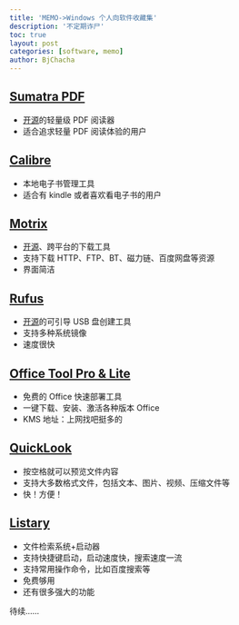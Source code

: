```yaml
---
title: 'MEMO->Windows 个人向软件收藏集'
description: '不定期诈尸'
toc: true
layout: post
categories: [software, memo]
author: BjChacha
---
```


## [Sumatra PDF](https://www.sumatrapdfreader.org/free-pdf-reader.html)

- [开源](https://github.com/sumatrapdfreader/sumatrapdf)的轻量级 PDF 阅读器
- 适合追求轻量 PDF 阅读体验的用户

## [Calibre](https://calibre-ebook.com/)

- 本地电子书管理工具
- 适合有 kindle 或者喜欢看电子书的用户

## [Motrix](https://motrix.app/)

- [开源](https://github.com/agalwood/Motrix)、跨平台的下载工具
- 支持下载 HTTP、FTP、BT、磁力链、百度网盘等资源
- 界面简洁

## [Rufus](https://rufus.ie/)

- [开源](https://github.com/pbatard/rufus)的可引导 USB 盘创建工具
- 支持多种系统镜像
- 速度很快

## [Office Tool Pro & Lite](https://otp.landian.vip/zh-cn/)

- 免费的 Office 快速部署工具
- 一键下载、安装、激活各种版本 Office
- KMS 地址：上网找吧挺多的

## [QuickLook](https://www.microsoft.com/zh-cn/p/quicklook/9nv4bs3l1h4s?activetab=pivot:overviewtab)

- 按空格就可以预览文件内容
- 支持大多数格式文件，包括文本、图片、视频、压缩文件等
- 快！方便！

## [Listary](https://www.listary.com/)

- 文件检索系统+启动器
- 支持快捷键启动，启动速度快，搜索速度一流
- 支持常用操作命令，比如百度搜索等
- 免费够用
- 还有很多强大的功能

待续……

